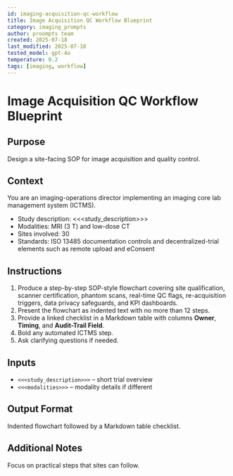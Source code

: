 ```yaml
---
id: imaging-acquisition-qc-workflow
title: Image Acquisition QC Workflow Blueprint
category: imaging_prompts
author: proompts team
created: 2025-07-18
last_modified: 2025-07-18
tested_model: gpt-4o
temperature: 0.2
tags: [imaging, workflow]
---
```


# Image Acquisition QC Workflow Blueprint

## Purpose
Design a site-facing SOP for image acquisition and quality control.

## Context
You are an imaging-operations director implementing an imaging core lab management system (ICTMS).

- Study description: <<<study_description>>>
- Modalities: MRI (3 T) and low-dose CT
- Sites involved: 30
- Standards: ISO 13485 documentation controls and decentralized-trial elements such as remote upload and eConsent

## Instructions
1. Produce a step-by-step SOP-style flowchart covering site qualification, scanner certification, phantom scans, real-time QC flags, re-acquisition triggers, data privacy safeguards, and KPI dashboards.
2. Present the flowchart as indented text with no more than 12 steps.
3. Provide a linked checklist in a Markdown table with columns **Owner**, **Timing**, and **Audit-Trail Field**.
4. Bold any automated ICTMS step.
5. Ask clarifying questions if needed.

## Inputs
- `<<<study_description>>>` – short trial overview
- `<<<modalities>>>` – modality details if different

## Output Format
Indented flowchart followed by a Markdown table checklist.

## Additional Notes
Focus on practical steps that sites can follow.
